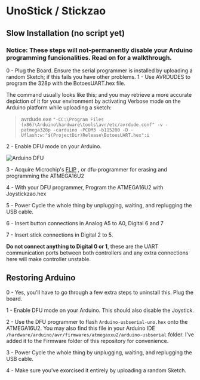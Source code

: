 # UnoStick / Stickzao

## Slow Installation (no script yet)
### Notice: These steps will not-permanently disable your Arduino programming funcionalities. Read on for a walkthrough.
0 - Plug the Board. Ensure the serial programmer is installed by uploading a random Sketch; if this fails you have other problems.
1 - Use AVRDUDES to program the 328p with the BotoesUART.hex file. 

The command usually looks like this; and you may retrieve a more accurate depiction of it for your environment by activating Verbose mode on the Arduino platform while uploading a sketch:
>avrdude.exe `"-CC:\Program Files (x86)\Arduino\hardware\tools\avr/etc/avrdude.conf" -v -patmega328p -carduino -PCOM3 -b115200 -D -Uflash:w:"$(ProjectDir)Release\BotoesUART.hex":i`

2 - Enable DFU mode on your Arduino.

![Arduino DFU](http://2.bp.blogspot.com/-3NUsmpZn3CU/UjAZu5yS9BI/AAAAAAAADfQ/Xekuk1jNh4Y/s320/ArduinoUno_R3_Front_450px.jpg)

3 - Acquire Microchip's [FLIP](http://www.microchip.com/Developmenttools/ProductDetails/FLIP) , or dfu-programmer for erasing and programming the ATMEGA16U2

4 - With your DFU programmer, Program the ATMEGA16U2 with Joystickzao.hex

5 - Power Cycle the whole thing by unplugging, waiting, and replugging the USB cable.

6 - Insert button connections in Analog A5 to A0, Digital 6 and 7

7 - Insert stick connections in Digital 2 to 5. 

__Do not connect anything to Digital 0 or 1__, these are the UART communication ports between both controllers and any extra connections here will make controller unstable.

## Restoring Arduino
0 - Yes, you'll have to go through a few extra steps to uninstall this. Plug the board.

1 - Enable DFU mode on your Arduino. This should also disable the Joystick.

2 - Use the DFU programmer to flash `Arduino-usbserial-uno.hex` onto the ATMEGA16U2. You may also find this file in your Arduino IDE `/hardware/arduino/avr/firmwares/atmegaxxu2/arduino-usbserial` folder. I've added it to the Firmware folder of this repository for convenience.

3 - Power Cycle the whole thing by unplugging, waiting, and replugging the USB cable.

4 - Make sure you've exorcised it entirely by uploading a random Sketch.

 
 
